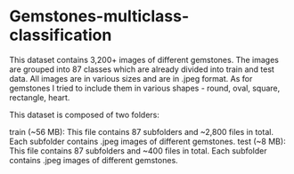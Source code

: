 # Gemstones-multiclass-classification

This dataset contains 3,200+ images of different gemstones. The images are grouped into 87 classes which are already divided into train and test data. All images are in various sizes and are in .jpeg format.
As for gemstones I tried to include them in various shapes - round, oval, square, rectangle, heart.

This dataset is composed of two folders:

train (~56 MB): This file contains 87 subfolders and ~2,800 files in total. Each subfolder contains .jpeg images of different gemstones.
test (~8 MB): This file contains 87 subfolders and ~400 files in total. Each subfolder contains .jpeg images of different gemstones.
